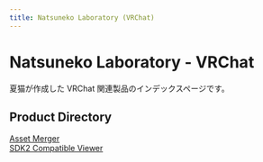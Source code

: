 ```yaml
---
title: Natsuneko Laboratory (VRChat)
---
```


# Natsuneko Laboratory - VRChat

夏猫が作成した VRChat 関連製品のインデックスページです。

## Product Directory

<div class="two-grid">
    <div>
        <a href="/ja-jp/vrchat/asset-merger/">Asset Merger</a>
    </div>
    <div>
        <a href="/ja-jp/vrchat/sdk2-compat-view/">SDK2 Compatible Viewer</a>
    </div>
</div>
